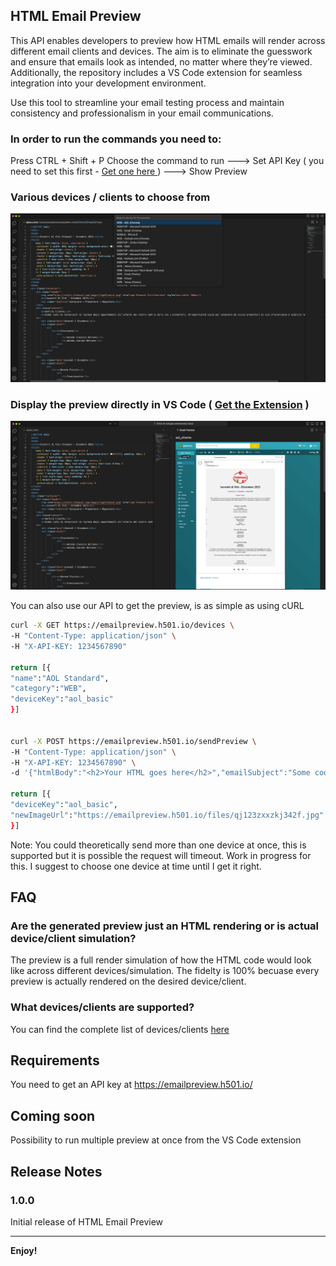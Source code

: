## HTML Email Preview

This API enables developers to preview how HTML emails will render across different email clients and devices. The aim is to eliminate the guesswork and ensure that emails look as intended, no matter where they’re viewed. Additionally, the repository includes a VS Code extension for seamless integration into your development environment. 

Use this tool to streamline your email testing process and maintain consistency and professionalism in your email communications.

### In order to run the commands you need to:

Press CTRL + Shift + P
Choose the command to run
---> Set API Key ( you need to set this first - [ Get one here ](https://emailpreview.h501.io))
---> Show Preview

### Various devices / clients to choose from
![Device List](imgs/extension_devices.png)

### Display the preview directly in VS Code ( [Get the Extension](https://marketplace.visualstudio.com/items?itemName=H501Cloud.html-email-preview) )
![HTML Preview](imgs/extension_preview.png)

You can also use our API to get the preview, is as simple as using cURL

```bash
curl -X GET https://emailpreview.h501.io/devices \
-H "Content-Type: application/json" \
-H "X-API-KEY: 1234567890"

return [{
"name":"AOL Standard",
"category":"WEB",
"deviceKey":"aol_basic"
}]


curl -X POST https://emailpreview.h501.io/sendPreview \
-H "Content-Type: application/json" \
-H "X-API-KEY: 1234567890" \
-d '{"htmlBody":"<h2>Your HTML goes here</h2>","emailSubject":"Some cool stuff","devices":["microsoft_outlook_2016"]}'

return [{
"deviceKey":"aol_basic",
"newImageUrl":"https://emailpreview.h501.io/files/qj123zxxzkj342f.jpg"
}]
```

Note: You could theoretically send more than one device at once, this is supported but it is possible the request will timeout. Work in progress for this. I suggest to choose one device at time until I get it right.

## FAQ

### Are the generated preview just an HTML rendering or is actual device/client simulation?
The preview is a full render simulation of how the HTML code would look like across different devices/simulation. The fidelty is 100% becuase every preview is actually rendered on the desired device/client.

### What devices/clients are supported?
You can find the complete list of devices/clients [here](https://github.com/NeverVane/html-email-preview/blob/master/devices-list.txt)

## Requirements

You need to get an API key at https://emailpreview.h501.io/

## Coming soon

Possibility to run multiple preview at once from the VS Code extension 

## Release Notes

### 1.0.0

Initial release of HTML Email Preview

---

**Enjoy!**
